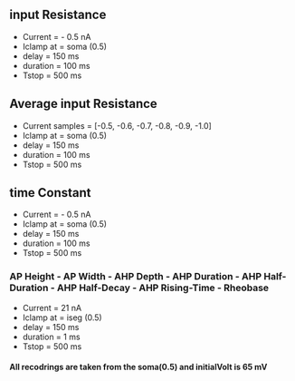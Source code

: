 ## input Resistance

  - Current = - 0.5 nA
  - Iclamp at = soma (0.5)
  - delay = 150 ms
  - duration = 100 ms
  - Tstop = 500 ms

## Average input Resistance

  - Current samples = [-0.5, -0.6, -0.7, -0.8, -0.9, -1.0]
  - Iclamp at = soma (0.5)
  - delay = 150 ms
  - duration = 100 ms
  - Tstop = 500 ms

## time Constant

  - Current = - 0.5 nA
  - Iclamp at = soma (0.5)
  - delay = 150 ms
  - duration = 100 ms
  - Tstop = 500 ms

### AP Height - AP Width - AHP Depth - AHP Duration - AHP Half-Duration - AHP Half-Decay - AHP Rising-Time - Rheobase
  - Current = 21 nA
  - Iclamp at = iseg (0.5)
  - delay = 150 ms
  - duration = 1 ms
  - Tstop = 500 ms


#### All recodrings are taken from the soma(0.5) and initialVolt is 65 mV